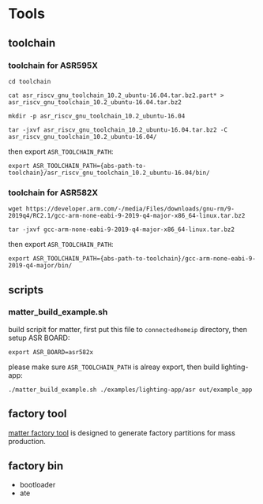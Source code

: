 # Tools

## toolchain

### toolchain for ASR595X
```
cd toolchain
```
```
cat asr_riscv_gnu_toolchain_10.2_ubuntu-16.04.tar.bz2.part* > asr_riscv_gnu_toolchain_10.2_ubuntu-16.04.tar.bz2
```
```
mkdir -p asr_riscv_gnu_toolchain_10.2_ubuntu-16.04
```
```
tar -jxvf asr_riscv_gnu_toolchain_10.2_ubuntu-16.04.tar.bz2 -C asr_riscv_gnu_toolchain_10.2_ubuntu-16.04/
```
then export `ASR_TOOLCHAIN_PATH`:
```
export ASR_TOOLCHAIN_PATH={abs-path-to-toolchain}/asr_riscv_gnu_toolchain_10.2_ubuntu-16.04/bin/
```

### toolchain for ASR582X
```
wget https://developer.arm.com/-/media/Files/downloads/gnu-rm/9-2019q4/RC2.1/gcc-arm-none-eabi-9-2019-q4-major-x86_64-linux.tar.bz2
```
```
tar -jxvf gcc-arm-none-eabi-9-2019-q4-major-x86_64-linux.tar.bz2
```
then export `ASR_TOOLCHAIN_PATH`:
```
export ASR_TOOLCHAIN_PATH={abs-path-to-toolchain}/gcc-arm-none-eabi-9-2019-q4-major/bin/
```

## scripts

### matter_build_example.sh
build scripit for matter, first put this file to `connectedhomeip` directory, then setup ASR BOARD:
```
export ASR_BOARD=asr582x
```
please make sure `ASR_TOOLCHAIN_PATH` is alreay export, then build lighting-app:
```
./matter_build_example.sh ./examples/lighting-app/asr out/example_app
```

## factory tool

[matter factory tool](factory_tool/README.md) is designed to generate factory partitions for mass production.

## factory bin

 - bootloader
 - ate
